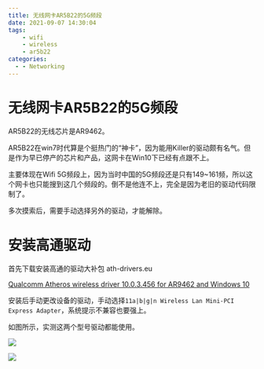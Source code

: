 ```yaml
---
title: 无线网卡AR5B22的5G频段
date: 2021-09-07 14:30:04
tags:
	- wifi
	- wireless
	- ar5b22
categories:
  - - Networking
---
```


# 无线网卡AR5B22的5G频段

AR5B22的无线芯片是AR9462。

AR5B22在win7时代算是个挺热门的“神卡”，因为能用Killer的驱动颇有名气。但是作为早已停产的芯片和产品，这网卡在Win10下已经有点跟不上。

主要体现在Wifi 5G频段上，因为当时中国的5G频段还是只有149~161频，所以这个网卡也只能搜到这几个频段的。倒不是他连不上，完全是因为老旧的驱动代码限制了。

多次摸索后，需要手动选择另外的驱动，才能解除。

# 安装高通驱动

首先下载安装高通的驱动大补包 ath-drivers.eu

[Qualcomm Atheros wireless driver 10.0.3.456 for AR9462 and Windows 10 ](https://www.ath-drivers.eu/download-driver-nr-343-for-atheros-AR9462-and-Windows10.html)

安装后手动更改设备的驱动，手动选择`11a|b|g|n Wireless Lan Mini-PCI Express Adapter`，系统提示不兼容也要强上。

如图所示，实测这两个型号驱动都能使用。

![](11abgn1.png)

![](11abgn2.png)
